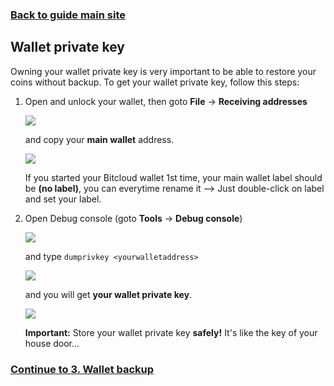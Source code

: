 ### **[Back to guide main site](readme.md)**

## Wallet private key

Owning your wallet private key is very important to be able to restore your coins without backup. To get your wallet private key, follow this steps:
1. Open and unlock your wallet, then goto **File** -> **Receiving addresses**

    <img src="https://node-support.network/coins/bitcloud/2_wallet_privkey/1.png">

    and copy your **main wallet** address.
    
    <img src="https://node-support.network/coins/bitcloud/2_wallet_privkey/2.png">

    If you started your Bitcloud wallet 1st time, your main wallet label should be **(no label)**, you can everytime rename it --> Just double-click on label and set your label.

2. Open Debug console (goto **Tools** -> **Debug console**)

    <img src="https://node-support.network/coins/bitcloud/2_wallet_privkey/3.png">
    
    and type `dumprivkey <yourwalletaddress>`
    
    <img src="https://node-support.network/coins/bitcloud/2_wallet_privkey/4.png">
    
    and you will get **your wallet private key**.
    
    <img src="https://node-support.network/coins/bitcloud/2_wallet_privkey/5.png">
    
    **Important:** Store your wallet private key **safely!** It's like the key of your house door...

### **[Continue to 3. Wallet backup](mn_guide_wallet_backup.md)**
